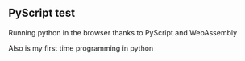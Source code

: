 ## PyScript test
Running python in the browser thanks to PyScript and WebAssembly

Also is my first time programming in python
